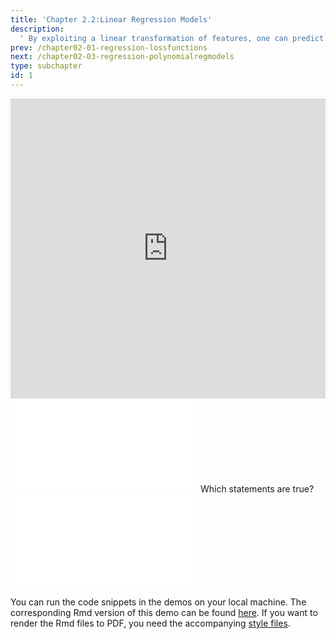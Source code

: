 ```yaml
---
title: 'Chapter 2.2:Linear Regression Models'
description:
  ' By exploiting a linear transformation of features, one can predict a numerical target variable. In this chapter, we show you how linear regression models work and how they fit into the machine learning world.'
prev: /chapter02-01-regression-lossfunctions
next: /chapter02-03-regression-polynomialregmodels
type: subchapter
id: 1
---
```


<exercise id="1" title="Video Lecture">
<iframe width="100%" height="480" src="https://www.youtube.com/embed/XITIVU37wGY" frameborder="0" allow="accelerometer; autoplay; encrypted-media; gyroscope; picture-in-picture" allowfullscreen></iframe>
</exercise>


<exercise id="2" title="Slides">
<object data="pdfs/2/slides-regression-linearmodel.pdf" type="application/pdf" style="width:100%;height:480px">
    <embed src="pdfs/2/slides-regression-linearmodel.pdf" type="application/pdf" />
</object>
</exercise>


<exercise id="3" title="Quiz">
Which statements are true?
<choice>
<opt text="The target in linear regression has to be numeric" correct="true">
</opt>
<opt text="The features in linear regression have to be numeric">
</opt>
<opt text="The linear model is linear regression with `L2`-loss" correct="true">
</opt>
<opt text="The hypothesis space of linear regression consists of linear functions of the features" correct="true">
</opt>
</choice>
</exercise>


<exercise id="4" title="Linear Model & Gradient Descent">
<object data="code-demos/code_demo_limo.pdf" type="application/pdf" style="width:100%;height:480px">
    <embed src="code-demos/code_demo_limo.pdf" type="application/pdf" />
</object>

You can run the code snippets in the demos on your local machine. The corresponding Rmd version of this demo can be found [here](https://github.com/compstat-lmu/lecture_i2ml/blob/master/code-demos/code_demo_limo.Rmd). If you want to render the Rmd files to PDF, you need the accompanying [style files](https://github.com/compstat-lmu/lecture_i2ml/tree/master/style).
</exercise>
